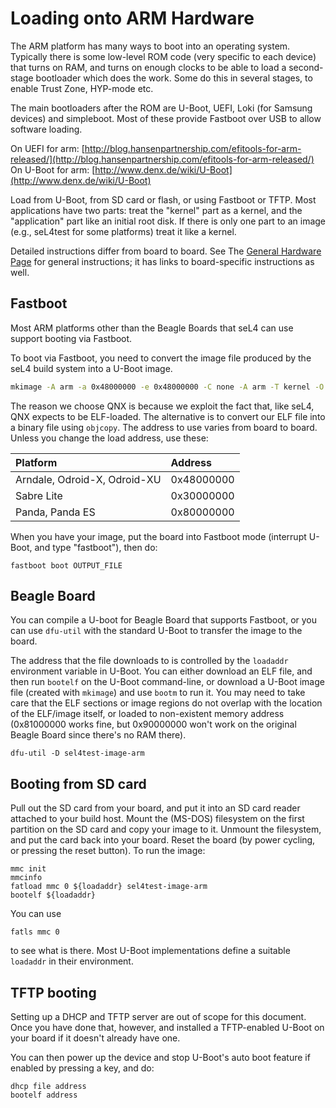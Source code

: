 # Loading onto ARM Hardware


The ARM platform has many ways to boot into an operating system. Typically there is some low-level ROM code (very specific to each device) that turns on RAM, and turns on enough clocks to be able to load
a second-stage bootloader which does the work. Some do this in several stages, to enable
Trust Zone, HYP-mode etc.

The main bootloaders after the ROM are U-Boot, UEFI, Loki (for Samsung devices) and simpleboot.  Most of these provide Fastboot over USB to allow software loading.

 On UEFI for arm: [http://blog.hansenpartnership.com/efitools-for-arm-released/](http://blog.hansenpartnership.com/efitools-for-arm-released/) On U-Boot for arm: [http://www.denx.de/wiki/U-Boot](http://www.denx.de/wiki/U-Boot)

Load from U-Boot, from SD card or flash, or using Fastboot or TFTP. Most applications have two parts: treat the "kernel" part as a kernel, and the "application" part like an initial root disk. If there is only one part to an image (e.g., seL4test for some platforms) treat it like a kernel.

Detailed instructions differ from board to board. See The [General Hardware Page](index) for general instructions; it has links to board-specific instructions as well.



## Fastboot
Most ARM platforms other than the Beagle Boards that seL4 can use support booting via Fastboot.

To boot via Fastboot, you need to convert the image file produced by the seL4 build system into a U-Boot image.
```bash
mkimage -A arm -a 0x48000000 -e 0x48000000 -C none -A arm -T kernel -O qnx -d INPUT_FILE OUTPUT_FILE
```
The reason we choose QNX is because we exploit the fact that, like seL4, QNX expects to be ELF-loaded. The alternative is to convert our ELF file into a binary file using `objcopy`.
The address to use varies from board to board. Unless you change the load address, use these:

| **Platform** | **Address** |
| :------------ | :----------|
| Arndale, Odroid-X, Odroid-XU | 0x48000000|
| Sabre Lite |0x30000000|
| Panda, Panda ES | 0x80000000|



When you have your image, put the board into Fastboot mode (interrupt U-Boot, and type "fastboot"), then do:
```
fastboot boot OUTPUT_FILE
```
## Beagle Board
You can compile a U-boot for Beagle Board that supports Fastboot, or you can use `dfu-util` with the standard U-Boot to transfer the image to the board.

The address that the file downloads to is controlled by the `loadaddr` environment variable in U-Boot. You can either download an  ELF file, and then run `bootelf` on the U-Boot command-line, or download a U-Boot image file (created with `mkimage`) and use `bootm` to run it. You may need to take care that the ELF sections or image regions do not overlap with the location of the ELF/image itself, or loaded to non-existent memory address (0x81000000 works fine, but 0x90000000 won't work on the original Beagle Board since there's no RAM there).
```
dfu-util -D sel4test-image-arm
```

## Booting from SD card
Pull out the SD card from your board, and put it into an SD card reader attached to your build host. Mount the (MS-DOS) filesystem on the first partition on the SD card and copy your image to it. Unmount the filesystem, and put the card back into your board. Reset the board (by power cycling, or pressing the reset button). To run the image:
```
mmc init
mmcinfo
fatload mmc 0 ${loadaddr} sel4test-image-arm
bootelf ${loadaddr}
```
You can use
```
fatls mmc 0
```

to see what is there. Most U-Boot implementations define a suitable `loadaddr` in their environment.

## TFTP booting
Setting up a DHCP and TFTP server are out of scope for this document. Once you have done that, however, and installed a TFTP-enabled U-Boot on your board if it doesn't already have one.

You can then power up the device and stop U-Boot's auto boot feature if
enabled by pressing a key, and do:
```
dhcp file address
bootelf address
```


